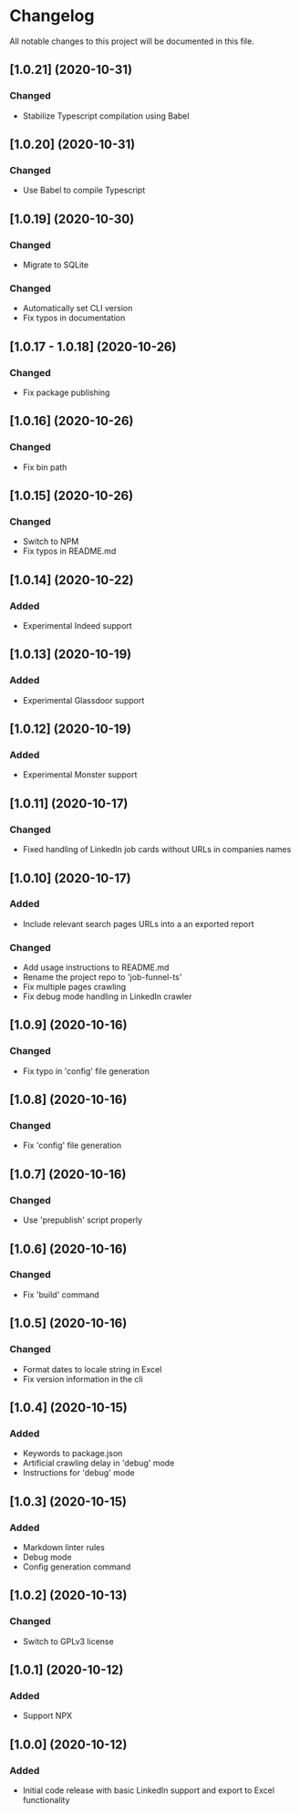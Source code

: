 # Changelog

All notable changes to this project will be documented in this file.

## [1.0.21] (2020-10-31)

### Changed

- Stabilize Typescript compilation using Babel

## [1.0.20] (2020-10-31)

### Changed

- Use Babel to compile Typescript

## [1.0.19] (2020-10-30)

### Changed

- Migrate to SQLite

### Changed

- Automatically set CLI version
- Fix typos in documentation

## [1.0.17 - 1.0.18] (2020-10-26)

### Changed

- Fix package publishing

## [1.0.16] (2020-10-26)

### Changed

- Fix bin path

## [1.0.15] (2020-10-26)

### Changed

- Switch to NPM
- Fix typos in README.md

## [1.0.14] (2020-10-22)

### Added

- Experimental Indeed support

## [1.0.13] (2020-10-19)

### Added

- Experimental Glassdoor support

## [1.0.12] (2020-10-19)

### Added

- Experimental Monster support

## [1.0.11] (2020-10-17)

### Changed

- Fixed handling of LinkedIn job cards without URLs in companies names

## [1.0.10] (2020-10-17)

### Added

- Include relevant search pages URLs into a an exported report

### Changed

- Add usage instructions to README.md
- Rename the project repo to 'job-funnel-ts'
- Fix multiple pages crawling
- Fix debug mode handling in LinkedIn crawler

## [1.0.9] (2020-10-16)

### Changed

- Fix typo in 'config' file generation

## [1.0.8] (2020-10-16)

### Changed

- Fix 'config' file generation

## [1.0.7] (2020-10-16)

### Changed

- Use 'prepublish' script properly

## [1.0.6] (2020-10-16)

### Changed

- Fix 'build' command

## [1.0.5] (2020-10-16)

### Changed

- Format dates to locale string in Excel
- Fix version information in the cli

## [1.0.4] (2020-10-15)

### Added

- Keywords to package.json
- Artificial crawling delay in 'debug' mode
- Instructions for 'debug' mode

## [1.0.3] (2020-10-15)

### Added

- Markdown linter rules
- Debug mode
- Config generation command

## [1.0.2] (2020-10-13)

### Changed

- Switch to GPLv3 license

## [1.0.1] (2020-10-12)

### Added

- Support NPX

## [1.0.0] (2020-10-12)

### Added

- Initial code release with basic LinkedIn support and export to Excel functionality
